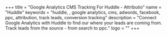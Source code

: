 +++
title = "Google Analytics CMS Tracking For Huddle - Attributio"
name = "Huddle"
keywords = "huddle, , google analytics, cms, adwords, facebook, ppc, attribution, track leads, conversion tracking"
description = "Connect Google Analytics with Huddle to find our where your leads are coming from. Track leads from the source - from search to ppc."
logo = ""
+++
